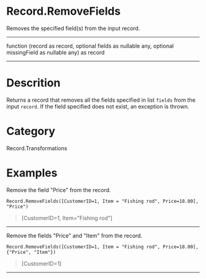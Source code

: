 ﻿# Record.RemoveFields
Removes the specified field(s) from the input record.
***
function (record as record, optional fields as nullable any, optional missingField as nullable any) as record
***
# Descrition 
Returns a record that removes all the fields specified in list <code>fields</code> from the input <code>record</code>. If the field specified does not exist, an exception is thrown.
# Category 
Record.Transformations
# Examples 
Remove the field "Price" from the record.
```
Record.RemoveFields([CustomerID=1, Item = "Fishing rod", Price=18.00], "Price")
```
> [CustomerID=1, Item="Fishing rod"]
***
Remove the fields "Price" and "Item" from the record.
```
Record.RemoveFields([CustomerID=1, Item = "Fishing rod", Price=18.00], {"Price", "Item"})
```
> [CustomerID=1]
***
